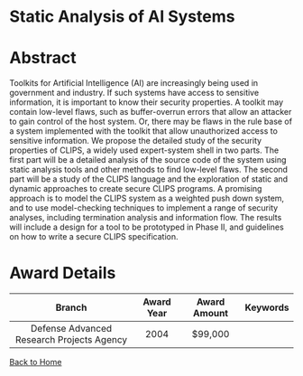 
Static Analysis of AI Systems
=============================

# Abstract


Toolkits for Artificial Intelligence (AI) are increasingly being used in government and industry.  If such systems have access to sensitive information, it is important to know their security properties.  A toolkit may contain low-level flaws, such as buffer-overrun errors that allow an attacker to gain control of the host system.  Or, there may be flaws in the rule base of a system implemented with the toolkit that allow unauthorized access to sensitive information.  We propose the detailed study of the security properties of CLIPS, a widely used expert-system shell in two parts.  The first part will be a detailed analysis of the source code of the system using static analysis tools and other methods to find low-level flaws.  The second part will be a study of the CLIPS language and the exploration of static and dynamic approaches to create secure CLIPS programs.   A promising approach is to model the CLIPS system as a weighted push down system, and to use model-checking techniques to implement a range of security analyses, including termination analysis and information flow.  The results will include a design for a tool to be prototyped in Phase II, and guidelines on how to write a secure CLIPS specification.  

# Award Details

|Branch|Award Year|Award Amount|Keywords|
| :---: | :---: | :---: | :---: |
|Defense Advanced Research Projects Agency|2004|$99,000||
  
  


[Back to Home](https://github.com/chrischow/dod_sbir_awards/JT/#58)